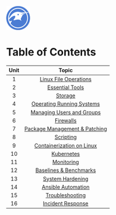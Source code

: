 <div class="flex-container" style="justify-content:center;">
        <img src="https://github.com/ProfessionalLinuxUsersGroup/img/blob/main/Assets/Logos/ProLUG_Round_Transparent_LOGO.png?raw=true" width="64" height="64"></img>
    <p>
        <h1>Table of Contents</h1>
    </p>
</div>

| Unit |                                              Topic                                              |
| :--: | :---------------------------------------------------------------------------------------------: |
|  1   |     [Linux File Operations](https://professionallinuxusersgroup.github.io/lac/u1intro.html)     |
|  2   |        [Essential Tools](https://professionallinuxusersgroup.github.io/lac/u2intro.html)        |
|  3   |            [Storage](https://professionallinuxusersgroup.github.io/lac/u3intro.html)            |
|  4   |   [Operating Running Systems](https://professionallinuxusersgroup.github.io/lac/u4intro.html)   |
|  5   |   [Managing Users and Groups](https://professionallinuxusersgroup.github.io/lac/u5intro.html)   |
|  6   |           [Firewalls](https://professionallinuxusersgroup.github.io/lac/u6intro.html)           |
|  7   | [Package Management & Patching](https://professionallinuxusersgroup.github.io/lac/u7intro.html) |
|  8   |           [Scripting](https://professionallinuxusersgroup.github.io/lac/u8intro.html)           |
|  9   |   [Containerization on Linux](https://professionallinuxusersgroup.github.io/lac/u9intro.html)   |
|  10  |          [Kubernetes](https://professionallinuxusersgroup.github.io/lac/u10intro.html)          |
|  11  |          [Monitoring](https://professionallinuxusersgroup.github.io/lac/u11intro.html)          |
|  12  |    [Baselines & Benchmarks](https://professionallinuxusersgroup.github.io/lac/u12intro.html)    |
|  13  |       [System Hardening](https://professionallinuxusersgroup.github.io/lac/u13intro.html)       |
|  14  |      [Ansible Automation](https://professionallinuxusersgroup.github.io/lac/u14intro.html)      |
|  15  |       [Troubleshooting](https://professionallinuxusersgroup.github.io/lac/u15intro.html)        |
|  16  |      [Incident Response](https://professionallinuxusersgroup.github.io/lac/u16intro.html)       |

